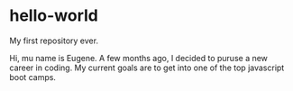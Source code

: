 # hello-world
My first repository ever.

Hi, mu name is Eugene. A few months ago, I decided to puruse a new career in coding. My current goals are to get into one of the top javascript boot camps.
